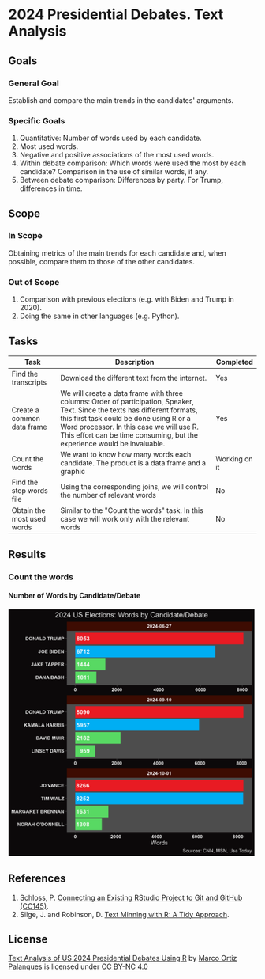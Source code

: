 # 2024 Presidential Debates. Text Analysis

## Goals
### General Goal
Establish and compare the main trends in the candidates' arguments.

### Specific Goals
1. Quantitative: Number of words used by each candidate.
2. Most used words.
3. Negative and positive associations of the most used words.
4. Within debate comparison: Which words were used the most by each candidate? Comparison in the use of similar words, if any.
5. Between debate comparison: Differences by party. For Trump, differences in time.

## Scope
### In Scope
Obtaining metrics of the main trends for each candidate and, when possible, compare them to those of the other candidates.
### Out of Scope
1. Comparison with previous elections (e.g. with Biden and Trump in 2020).
2. Doing the same in other languages (e.g. Python).

## Tasks
Task      |Description         |Completed
----------|--------------------|---------
Find the transcripts|Download the different text from the internet.|Yes
Create a common data frame|We will create a data frame with three columns: Order of participation, Speaker, Text. Since the texts has different formats, this first task could be done using R or a Word processor. In this case we will use R. This effort can be time consuming, but the experience would be invaluable.|Yes
Count the words|We want to know how many words each candidate. The product is a data frame and a graphic|Working on it
Find the stop words file|Using the corresponding joins, we will control the number of relevant words|No
Obtain the most used words|Similar to the "Count the words" task. In this case we will work only with the relevant words|No

## Results
### Count the words
#### Number of Words by Candidate/Debate
<img src="graph/word_count.png" alt="drawing" width="500"/>


## References
1. Schloss, P. [Connecting an Existing RStudio Project to Git and GitHub (CC145)](https://www.youtube.com/watch?v=bUoN85QvC10).
2. Silge, J. and Robinson, D. [Text Minning with R: A Tidy Approach](https://www.tidytextmining.com/). 

## License
<p xmlns:cc="http://creativecommons.org/ns#" xmlns:dct="http://purl.org/dc/terms/"><a property="dct:title" rel="cc:attributionURL" href="https://github.com/ortizpalanques1/debates_US_2024">Text Analysis of US 2024 Presidential Debates Using R</a> by <a rel="cc:attributionURL dct:creator" property="cc:attributionName" href="https://www.linkedin.com/in/marco-ortiz-palanques-710a556b/">Marco Ortiz Palanques</a> is licensed under <a href="https://creativecommons.org/licenses/by-nc/4.0/?ref=chooser-v1" target="_blank" rel="license noopener noreferrer" style="display:inline-block;">CC BY-NC 4.0<img style="height:22px!important;margin-left:3px;vertical-align:text-bottom;" src="https://mirrors.creativecommons.org/presskit/icons/cc.svg?ref=chooser-v1" alt=""><img style="height:22px!important;margin-left:3px;vertical-align:text-bottom;" src="https://mirrors.creativecommons.org/presskit/icons/by.svg?ref=chooser-v1" alt=""><img style="height:22px!important;margin-left:3px;vertical-align:text-bottom;" src="https://mirrors.creativecommons.org/presskit/icons/nc.svg?ref=chooser-v1" alt=""></a></p>
